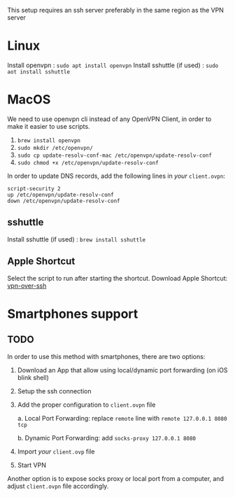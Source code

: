 This setup requires an ssh server preferably in the same region as the VPN server

# Linux

Install openvpn : `sudo apt install openvpn`
Install sshuttle (if used) : `sudo aot install sshuttle`

# MacOS

We need to use openvpn cli instead of any OpenVPN Client, in order to make it easier to use scripts.

1. `brew install openvpn`
2. `sudo mkdir /etc/openvpn/`
3. `sudo cp update-resolv-conf-mac /etc/openvpn/update-resolv-conf`
4. `sudo chmod +x /etc/openvpn/update-resolv-conf`

In order to update DNS records, add the following lines in _your_ `client.ovpn`:

```
script-security 2
up /etc/openvpn/update-resolv-conf
down /etc/openvpn/update-resolv-conf
```

## sshuttle

Install sshuttle (if used) : `brew install sshuttle`

## Apple Shortcut

Select the script to run after starting the shortcut.
Download Apple Shortcut: [vpn-over-ssh](https://www.icloud.com/shortcuts/3a1d84d011614a1cb9fdaf33dc6404f1)

# Smartphones support

## TODO

In order to use this method with smartphones, there are two options:

1. Download an App that allow using local/dynamic port forwarding (on iOS blink shell)
2. Setup the ssh connection
3. Add the proper configuration to `client.ovpn` file

   a. Local Port Forwarding: replace `remote` line with `remote 127.0.0.1 8080 tcp`

   b. Dynamic Port Forwarding: add `socks-proxy 127.0.0.1 8080`

4. Import _your_ `client.ovp` file

5. Start VPN

Another option is to expose socks proxy or local port from a computer, and adjust `client.ovpn` file accordingly.
